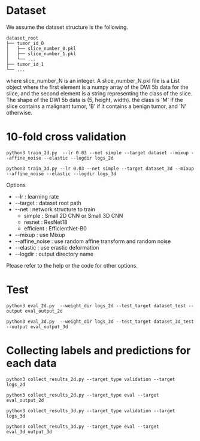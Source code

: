 # Dataset

We assume the dataset structure is the following.

```
dataset_root
├── tumor_id_0
│   ├── slice_number_0.pkl
│   ├── slice_number_1.pkl
│   └── ...
├── tumor_id_1
└── ...
```

where slice_number_N is an integer.
A slice_number_N.pkl file is a List object where the first element is a numpy array of the DWI 5b data for the slice, and the second element is a string representing the class of the slice. The shape of the DWI 5b data is (5, height, width). the class is 'M' if the slice contains a malignant tumor, 'B' if it contains a benign tumor, and 'N' otherwise.

# 10-fold cross validation

```
python3 train_2d.py  --lr 0.03 --net simple --target dataset --mixup --affine_noise --elastic --logdir logs_2d
```
```
python3 train_3d.py --lr 0.03 --net simple --target dataset_3d --mixup   --affine_noise --elastic --logdir logs_3d
```

Options
- --lr : learning rate
- --target : dataset root path 
- --net : network structure to train
    - simple : Small 2D CNN or Small 3D CNN
    - resnet : ResNet18
    - efficient : EfficientNet-B0
- --mixup : use Mixup
- --affine_noise : use random affine transform and random noise 
- --elastic : use erastic deformation
- --logdir : output directory name

Please refer to the help or the code for other options.

# Test

```
python3 eval_2d.py  --weight_dir logs_2d --test_target dataset_test --output eval_output_2d
```
```
python3 eval_3d.py  --weight_dir logs_3d --test_target dataset_3d_test --output eval_output_3d
```

# Collecting labels and predictions for each data
```
python3 collect_results_2d.py --target_type validation --target logs_2d 
```
```
python3 collect_results_2d.py --target_type eval --target eval_output_2d
```
```
python3 collect_results_3d.py --target_type validation --target logs_3d
```
```
python3 collect_results_3d.py --target_type eval --target eval_3d_output_3d
```